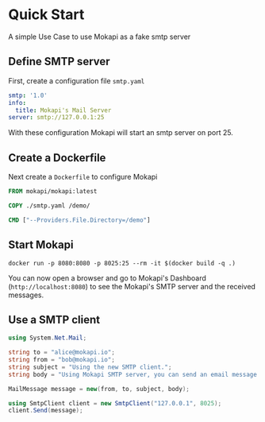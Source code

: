 # Quick Start

A simple Use Case to use Mokapi as a fake smtp server

## Define SMTP server
First, create a configuration file `smtp.yaml`

```yaml
smtp: '1.0'
info:
  title: Mokapi's Mail Server
server: smtp://127.0.0.1:25
```

With these configuration Mokapi will start an smtp server on port 25.

## Create a Dockerfile
Next create a `Dockerfile` to configure Mokapi
```dockerfile
FROM mokapi/mokapi:latest

COPY ./smtp.yaml /demo/

CMD ["--Providers.File.Directory=/demo"]
```

## Start Mokapi

```
docker run -p 8080:8080 -p 8025:25 --rm -it $(docker build -q .)
```

You can now open a browser and go to Mokapi's Dashboard (`http://localhost:8080`) to see the Mokapi's SMTP server and the received messages.

## Use a SMTP client

```c#
using System.Net.Mail;

string to = "alice@mokapi.io";
string from = "bob@mokapi.io";
string subject = "Using the new SMTP client.";
string body = "Using Mokapi SMTP server, you can send an email message from any application very easily.";

MailMessage message = new(from, to, subject, body);

using SmtpClient client = new SmtpClient("127.0.0.1", 8025);
client.Send(message);
```